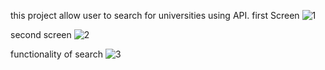this project allow user to search for universities 
using API.
first Screen 
![1](https://github.com/mohammed0172000/HW-10/assets/82112256/5c9a1009-5876-4204-8533-563bfc3311f9)<br>

second screen 
![2](https://github.com/mohammed0172000/HW-10/assets/82112256/a9e6a280-e85e-4e83-a1c8-5635c70478d7)<br>

functionality of search
![3](https://github.com/mohammed0172000/HW-10/assets/82112256/21db9b8c-3026-49b3-963f-1c3ef0db2038)<br>
